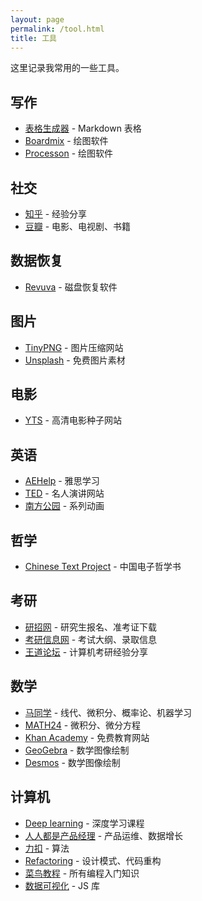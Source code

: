 ```yaml
---
layout: page
permalink: /tool.html
title: 工具
---
```


这里记录我常用的一些工具。

## 写作

- [表格生成器](https://tableconvert.com/) - Markdown 表格
- [Boardmix](https://boardmix.cn/) - 绘图软件
- [Processon](https://www.processon.com/) - 绘图软件

## 社交

- [知乎](https://www.zhihu.com/people/professordeng) - 经验分享
- [豆瓣](https://www.douban.com/people/professordeng/) - 电影、电视剧、书籍

## 数据恢复

- [Revuva](https://www.ccleaner.com/zh-cn/recuva) - 磁盘恢复软件

## 图片

- [TinyPNG](https://tinypng.com/) - 图片压缩网站
- [Unsplash](https://unsplash.com/) - 免费图片素材

## 电影

- [YTS](https://yts.mx/) - 高清电影种子网站

## 英语

- [AEHelp](https://www.youtube.com/@Aehelp) - 雅思学习
- [TED](https://www.ted.com/) - 名人演讲网站
- [南方公园](https://www.southparkstudios.com/) - 系列动画

## 哲学

- [Chinese Text Project](https://ctext.org/) - 中国电子哲学书

## 考研

- [研招网](https://yz.chsi.com.cn/) - 研究生报名、准考证下载
- [考研信息网](https://www.chinakaoyan.com/) - 考试大纲、录取信息
- [王道论坛](http://cskaoyan.com/forum.php) - 计算机考研经验分享

## 数学

- [马同学](https://www.matongxue.com/) - 线代、微积分、概率论、机器学习
- [MATH24](https://math24.net/) - 微积分、微分方程
- [Khan Academy](https://www.khanacademy.org/) - 免费教育网站
- [GeoGebra](https://www.geogebra.org/) - 数学图像绘制
- [Desmos](https://www.desmos.com/) - 数学图像绘制

## 计算机

- [Deep learning](https://www.deeplearning.ai/) - 深度学习课程
- [人人都是产品经理](https://www.woshipm.com/) - 产品运维、数据增长
- [力扣](https://leetcode.cn/u/professordeng/) - 算法
- [Refactoring](https://refactoring.guru/) - 设计模式、代码重构
- [菜鸟教程](https://www.runoob.com/) - 所有编程入门知识
- [数据可视化](https://awesome.cube.dev/) - JS 库